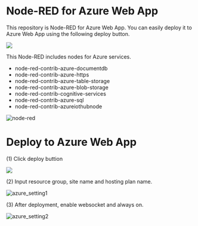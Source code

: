 # Node-RED for Azure Web App
 This repository is Node-RED for Azure Web App. You can easily deploy it to Azure Web App using the following deploy button.
 
<a href="https://portal.azure.com/#create/Microsoft.Template/uri/https%3A%2F%2Fraw.githubusercontent.com%2Fzuhito%2Fnode-red-webapp%2Fmaster%2Fazuredeploy.json" target="_blank">
    <img src="http://azuredeploy.net/deploybutton.png"/>
</a>

This Node-RED includes nodes for Azure services.
- node-red-contrib-azure-documentdb
- node-red-contrib-azure-https
- node-red-contrib-azure-table-storage
- node-red-contrib-azure-blob-storage
- node-red-contrib-cognitive-services
- node-red-contrib-azure-sql
- node-red-contrib-azureiothubnode

![node-red](https://raw.githubusercontent.com/zuhito/node-red-webapp/master/nodered.png)

# Deploy to Azure Web App
(1) Click deploy buttion

<a href="https://portal.azure.com/#create/Microsoft.Template/uri/https%3A%2F%2Fraw.githubusercontent.com%2Fzuhito%2Fnode-red-webapp%2Fmaster%2Fazuredeploy.json" target="_blank">
    <img src="http://azuredeploy.net/deploybutton.png"/>
</a>

(2) Input resource group, site name and hosting plan name.

![azure_setting1](https://raw.githubusercontent.com/zuhito/node-red-webapp/master/azure_setting1.png)

(3) After deployment, enable websocket and always on.

![azure_setting2](https://raw.githubusercontent.com/zuhito/node-red-webapp/master/azure_setting2.png)
